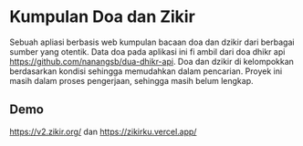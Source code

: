 # Kumpulan Doa dan Zikir

Sebuah apliasi berbasis web kumpulan bacaan doa dan dzikir dari berbagai sumber yang otentik. Data doa pada aplikasi ini fi ambil dari doa dhikr api https://github.com/nanangsb/dua-dhikr-api. Doa dan dzikir di kelompokkan berdasarkan kondisi sehingga memudahkan dalam pencarian. 
Proyek ini masih dalam proses pengerjaan, sehingga masih belum lengkap.

## Demo
https://v2.zikir.org/ dan
https://zikirku.vercel.app/
